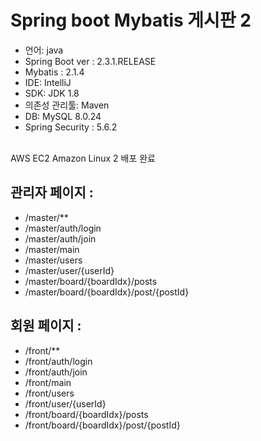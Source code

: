# Spring boot Mybatis 게시판 2
<ul>
  <li>언어: java</li>
  <li>Spring Boot ver : 2.3.1.RELEASE</li>
  <li>Mybatis : 2.1.4</li>
  <li>IDE: IntelliJ</li>
  <li>SDK: JDK 1.8</li>
  <li>의존성 관리툴: Maven</li>
  <li>DB: MySQL 8.0.24</li>
  <li>Spring Security : 5.6.2</li>
</ul>
<br>
<span>AWS EC2 Amazon Linux 2 배포 완료</span><br> 
<h2>관리자 페이지 :</h2>
<ul>
  <li>/master/**</li>
  <li>/master/auth/login</li>
  <li>/master/auth/join</li>
  <li>/master/main</li>
  <li>/master/users</li>
  <li>/master/user/{userId}</li>
  <li>/master/board/{boardIdx}/posts</li>
  <li>/master/board/{boardIdx}/post/{postId}</li>
</ul>

<h2>회원 페이지 :</h2>
<ul>
  <li>/front/**</li>
  <li>/front/auth/login</li>
  <li>/front/auth/join</li>
  <li>/front/main</li>
  <li>/front/users</li>
  <li>/front/user/{userId}</li>
  <li>/front/board/{boardIdx}/posts</li>
  <li>/front/board/{boardIdx}/post/{postId}</li>
</ul>
